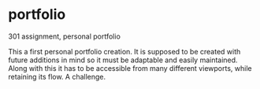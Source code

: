 # portfolio
301 assignment, personal portfolio

This a first personal portfolio creation. It is supposed to be created with future additions in mind so it must be adaptable and easily maintained. Along with this it has to be accessible from many different viewports, while retaining its flow. A challenge.
